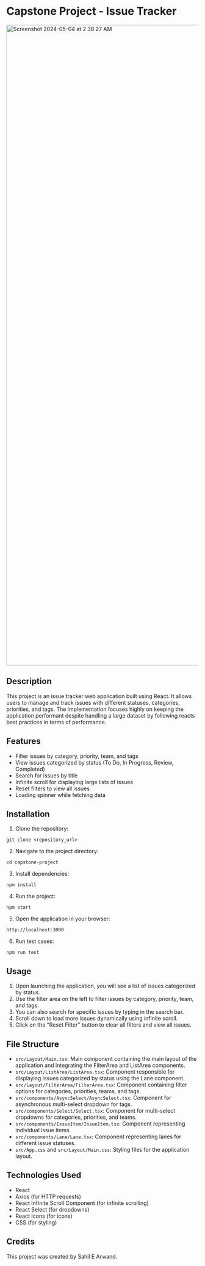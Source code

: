 # Capstone Project - Issue Tracker
<img width="1678" alt="Screenshot 2024-05-04 at 2 38 27 AM" src="https://github.com/Aunixx/capstone-project/assets/46573638/acebdb29-0731-46d4-909f-7dbe7720d48c">

## Description

This project is an issue tracker web application built using React. It allows users to manage and track issues with different statuses, categories, priorities, and tags. The 
implementation focuses highly on keeping the application performant despite handling a large dataset by following reacts best practices in terms of performance. 

## Features

- Filter issues by category, priority, team, and tags
- View issues categorized by status (To Do, In Progress, Review, Completed)
- Search for issues by title
- Infinite scroll for displaying large lists of issues
- Reset filters to view all issues
- Loading spinner while fetching data

## Installation

1. Clone the repository:

```
git clone <repository_url>
```

2. Navigate to the project directory:

```
cd capstone-project
```

3. Install dependencies:

```
npm install
```

4. Run the project:

```
npm start
```

5. Open the application in your browser:

```
http://localhost:3000
```

6. Run test cases:

```
npm run test
```

## Usage

1. Upon launching the application, you will see a list of issues categorized by status.
2. Use the filter area on the left to filter issues by category, priority, team, and tags.
3. You can also search for specific issues by typing in the search bar.
4. Scroll down to load more issues dynamically using infinite scroll.
5. Click on the "Reset Filter" button to clear all filters and view all issues.

## File Structure

- `src/Layout/Main.tsx`: Main component containing the main layout of the application and integrating the FilterArea and ListArea components.
- `src/Layout/ListArea/ListArea.tsx`: Component responsible for displaying issues categorized by status using the Lane component.
- `src/Layout/FilterArea/FilterArea.tsx`: Component containing filter options for categories, priorities, teams, and tags.
- `src/components/AsyncSelect/AsyncSelect.tsx`: Component for asynchronous multi-select dropdown for tags.
- `src/components/Select/Select.tsx`: Component for multi-select dropdowns for categories, priorities, and teams.
- `src/components/IssueItem/IssueItem.tsx`: Component representing individual issue items.
- `src/components/Lane/Lane.tsx`: Component representing lanes for different issue statuses.
- `src/App.css` and `src/Layout/Main.css`: Styling files for the application layout.

## Technologies Used

- React
- Axios (for HTTP requests)
- React Infinite Scroll Component (for infinite scrolling)
- React Select (for dropdowns)
- React Icons (for icons)
- CSS (for styling)

## Credits

This project was created by Sahil E Arwand.
